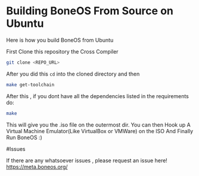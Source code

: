 # Building BoneOS From Source on Ubuntu

Here is how you build BoneOS from Ubuntu


First Clone this repository the Cross Compiler 

```sh
git clone <REPO_URL>
```

After you did this `cd` into the cloned directory and then

```sh
make get-toolchain 
```

After this , if you dont have all the dependencies listed in the requirements do: 

```sh
make
```

This will give you the .iso file on the outermost dir. You can then Hook up
A Virtual Machine Emulator(Like VirtualBox or VMWare) on the ISO And Finally Run BoneOS :)

#Issues

If there are any whatsoever issues , please request an issue here! https://meta.boneos.org/